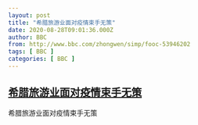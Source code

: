 ```yaml
---
layout: post
title: "希腊旅游业面对疫情束手无策"
date: 2020-08-28T09:01:36.000Z
author: BBC
from: http://www.bbc.com/zhongwen/simp/fooc-53946202
tags: [ BBC ]
categories: [ BBC ]
---
```

<!--1598605296000-->
[希腊旅游业面对疫情束手无策](http://www.bbc.com/zhongwen/simp/fooc-53946202)
------

<div>
希腊旅游业面对疫情束手无策
</div>
